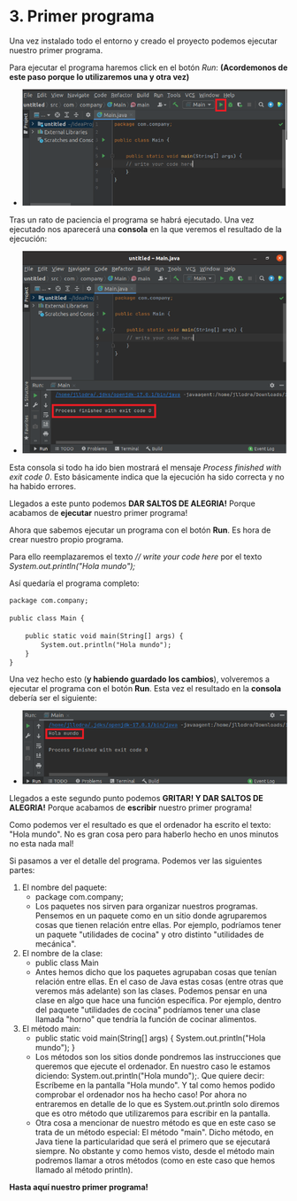 # 3. Primer programa

Una vez instalado todo el entorno y creado el proyecto podemos ejecutar nuestro primer programa.

Para ejecutar el programa haremos click en el botón *Run*: **(Acordemonos de este paso porque lo utilizaremos una y otra vez)**
* ![Run](resources/images/1_run.png)

Tras un rato de paciencia el programa se habrá ejecutado. Una vez ejecutado nos aparecerá una **consola** en la que veremos el resultado de la ejecución:
* ![Result](resources/images/2_result.png)

Esta consola si todo ha ido bien mostrará el mensaje *Process finished with exit code 0*. Esto básicamente indica que la ejecución ha sido correcta y no ha habido errores.

Llegados a este punto podemos **DAR SALTOS DE ALEGRIA!** Porque acabamos de **ejecutar** nuestro primer programa!

Ahora que sabemos ejecutar un programa con el botón **Run**. Es hora de crear nuestro propio programa.

Para ello reemplazaremos el texto *// write your code here* por el texto *System.out.println("Hola mundo");*

Así quedaría el programa completo:

```
package com.company;

public class Main {

    public static void main(String[] args) {
        System.out.println("Hola mundo");
    }
}
```

Una vez hecho esto (**y habiendo guardado los cambios**), volveremos a ejecutar el programa con el botón **Run**. Esta vez el resultado en la **consola** debería ser el siguiente:
* ![Result hello world](resources/images/3_result_hello_world.png)

Llegados a este segundo punto podemos **GRITAR! Y DAR SALTOS DE ALEGRIA!** Porque acabamos de **escribir** nuestro primer programa!

Como podemos ver el resultado es que el ordenador ha escrito el texto: "Hola mundo". No es gran cosa pero para haberlo hecho en unos minutos no esta nada mal!

Si pasamos a ver el detalle del programa. Podemos ver las siguientes partes:
1. El nombre del paquete:
   * package com.company;
   * Los paquetes nos sirven para organizar nuestros programas. Pensemos en un paquete como en un sitio donde agruparemos cosas que tienen relación entre ellas. Por ejemplo, podríamos tener un paquete "utilidades de cocina" y otro distinto "utilidades de mecánica".
2. El nombre de la clase:
   * public class Main
   * Antes hemos dicho que los paquetes agrupaban cosas que tenían relación entre ellas. En el caso de Java estas cosas (entre otras que veremos más adelante) son las clases. Podemos pensar en una clase en algo que hace una función específica. Por ejemplo, dentro del paquete "utilidades de cocina" podríamos tener una clase llamada "horno" que tendría la función de cocinar alimentos.
3. El método main:
   * public static void main(String[] args) { System.out.println("Hola mundo"); }
   * Los métodos son los sitios donde pondremos las instrucciones que queremos que ejecute el ordenador. En nuestro caso le estamos diciendo: System.out.println("Hola mundo");. Que quiere decir: Escríbeme en la pantalla "Hola mundo". Y tal como hemos podido comprobar el ordenador nos ha hecho caso! Por ahora no entraremos en detalle de lo que es System.out.println solo diremos que es otro método que utilizaremos para escribir en la pantalla.
   * Otra cosa a mencionar de nuestro método es que en este caso se trata de un método especial: El método "main". Dicho método, en Java tiene la particularidad que será el primero que se ejecutará siempre. No obstante y como hemos visto, desde el método main podremos llamar a otros métodos (como en este caso que hemos llamado al método println).

**Hasta aquí nuestro primer programa!**
